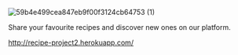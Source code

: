 ![59b4e499cea847eb9f00f3124cb64753 (1)](https://user-images.githubusercontent.com/67471786/129195714-cb184c1f-d92f-4794-8aa6-094d5218983e.png)

Share your favourite recipes and discover new ones on our platform.

http://recipe-project2.herokuapp.com/
